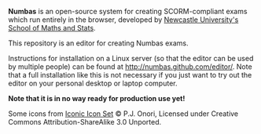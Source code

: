 **Numbas** is an open-source system for creating SCORM-compliant exams which
run entirely in the browser, developed by [Newcastle University's School of
Maths and Stats](http://www.ncl.ac.uk/maths/).

This repository is an editor for creating Numbas exams.

Instructions for installation on a Linux server (so that the editor can be
used by multiple people) can be found at http://numbas.github.com/editor/.
Note that a full installation like this is not necessary if you just want to
try out the editor on your personal desktop or laptop computer.

**Note that it is in no way ready for production use yet!**

Some icons from [Iconic Icon Set](http://somerandomdude.com/work/iconic/) © P.J. Onori, Licensed under Creative Commons Attribution-ShareAlike 3.0 Unported.

